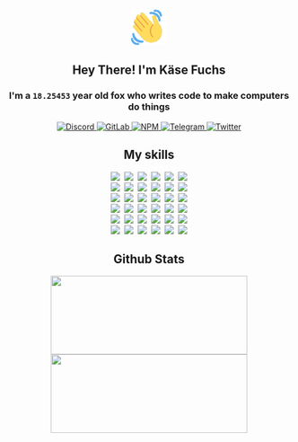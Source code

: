 <div><p align=center><img src=./resources/images/wave.gif width=64px height=64px></p><h2 align=center>Hey There! I'm Käse Fuchs</h2><h3 align=center>I'm a <code>18.25453</code> year old fox who writes code to make computers do things</h3><p align=center><a href=https://discord.com/users/507526681125322772><img alt=Discord src="https://img.shields.io/badge/Discord-5865F2?logo=discord&logoColor=white&style=flat-square#aa36926f4327ecefb528f01670198b58"> </a><a href=https://gitlab.com/kasefuchs><img alt=GitLab src="https://img.shields.io/badge/GitLab-330F63?logo=gitlab&logoColor=white&style=flat-square#aa36926f4327ecefb528f01670198b58"> </a><a href=https://npmjs.com/~kasefuchs><img alt=NPM src="https://img.shields.io/badge/NPM-CB3837?logo=npm&logoColor=white&style=flat-square#aa36926f4327ecefb528f01670198b58"> </a><a href=https://t.me/kasefuchs><img alt=Telegram src="https://img.shields.io/badge/Telegram-2CA5E0?logo=telegram&logoColor=white&style=flat-square#aa36926f4327ecefb528f01670198b58"> </a><a href=https://twitter.com/kasefuchs><img alt=Twitter src="https://img.shields.io/badge/Twitter-1DA1F2?logo=twitter&logoColor=white&style=flat-square#aa36926f4327ecefb528f01670198b58"></a></p><h2 align=center>My skills</h2><p align=center><a href=https://aws.amazon.com/ ><picture><source srcset="https://skillicons.dev/icons?i=aws&theme=dark#aa36926f4327ecefb528f01670198b58" media="(prefers-color-scheme: dark)"><source srcset="https://skillicons.dev/icons?i=aws&theme=light#aa36926f4327ecefb528f01670198b58" media="(prefers-color-scheme: light), (prefers-color-scheme: no-preference)"><img src="https://skillicons.dev/icons?i=aws&theme=light#aa36926f4327ecefb528f01670198b58"></picture></a>&nbsp;&nbsp;<a href=https://en.wikipedia.org/wiki/Bash_(Unix_shell)><picture><source srcset="https://skillicons.dev/icons?i=bash&theme=dark#aa36926f4327ecefb528f01670198b58" media="(prefers-color-scheme: dark)"><source srcset="https://skillicons.dev/icons?i=bash&theme=light#aa36926f4327ecefb528f01670198b58" media="(prefers-color-scheme: light), (prefers-color-scheme: no-preference)"><img src="https://skillicons.dev/icons?i=bash&theme=light#aa36926f4327ecefb528f01670198b58"></picture></a>&nbsp;&nbsp;<a href=https://discord.com/developers/docs><picture><source srcset="https://skillicons.dev/icons?i=bots&theme=dark#aa36926f4327ecefb528f01670198b58" media="(prefers-color-scheme: dark)"><source srcset="https://skillicons.dev/icons?i=bots&theme=light#aa36926f4327ecefb528f01670198b58" media="(prefers-color-scheme: light), (prefers-color-scheme: no-preference)"><img src="https://skillicons.dev/icons?i=bots&theme=light#aa36926f4327ecefb528f01670198b58"></picture></a>&nbsp;&nbsp;<a href=https://www.cloudflare.com/ ><picture><source srcset="https://skillicons.dev/icons?i=cloudflare&theme=dark#aa36926f4327ecefb528f01670198b58" media="(prefers-color-scheme: dark)"><source srcset="https://skillicons.dev/icons?i=cloudflare&theme=light#aa36926f4327ecefb528f01670198b58" media="(prefers-color-scheme: light), (prefers-color-scheme: no-preference)"><img src="https://skillicons.dev/icons?i=cloudflare&theme=light#aa36926f4327ecefb528f01670198b58"></picture></a>&nbsp;&nbsp;<a href=https://en.wikipedia.org/wiki/CSS><picture><source srcset="https://skillicons.dev/icons?i=css&theme=dark#aa36926f4327ecefb528f01670198b58" media="(prefers-color-scheme: dark)"><source srcset="https://skillicons.dev/icons?i=css&theme=light#aa36926f4327ecefb528f01670198b58" media="(prefers-color-scheme: light), (prefers-color-scheme: no-preference)"><img src="https://skillicons.dev/icons?i=css&theme=light#aa36926f4327ecefb528f01670198b58"></picture></a>&nbsp;&nbsp;<a href=https://www.docker.com/ ><picture><source srcset="https://skillicons.dev/icons?i=docker&theme=dark#aa36926f4327ecefb528f01670198b58" media="(prefers-color-scheme: dark)"><source srcset="https://skillicons.dev/icons?i=docker&theme=light#aa36926f4327ecefb528f01670198b58" media="(prefers-color-scheme: light), (prefers-color-scheme: no-preference)"><img src="https://skillicons.dev/icons?i=docker&theme=light#aa36926f4327ecefb528f01670198b58"></picture></a><br><a href=https://www.electronjs.org/ ><picture><source srcset="https://skillicons.dev/icons?i=electron&theme=dark#aa36926f4327ecefb528f01670198b58" media="(prefers-color-scheme: dark)"><source srcset="https://skillicons.dev/icons?i=electron&theme=light#aa36926f4327ecefb528f01670198b58" media="(prefers-color-scheme: light), (prefers-color-scheme: no-preference)"><img src="https://skillicons.dev/icons?i=electron&theme=light#aa36926f4327ecefb528f01670198b58"></picture></a>&nbsp;&nbsp;<a href=https://expressjs.com/ ><picture><source srcset="https://skillicons.dev/icons?i=express&theme=dark#aa36926f4327ecefb528f01670198b58" media="(prefers-color-scheme: dark)"><source srcset="https://skillicons.dev/icons?i=express&theme=light#aa36926f4327ecefb528f01670198b58" media="(prefers-color-scheme: light), (prefers-color-scheme: no-preference)"><img src="https://skillicons.dev/icons?i=express&theme=light#aa36926f4327ecefb528f01670198b58"></picture></a>&nbsp;&nbsp;<a href=https://www.figma.com/ ><picture><source srcset="https://skillicons.dev/icons?i=figma&theme=dark#aa36926f4327ecefb528f01670198b58" media="(prefers-color-scheme: dark)"><source srcset="https://skillicons.dev/icons?i=figma&theme=light#aa36926f4327ecefb528f01670198b58" media="(prefers-color-scheme: light), (prefers-color-scheme: no-preference)"><img src="https://skillicons.dev/icons?i=figma&theme=light#aa36926f4327ecefb528f01670198b58"></picture></a>&nbsp;&nbsp;<a href=https://firebase.google.com/ ><picture><source srcset="https://skillicons.dev/icons?i=firebase&theme=dark#aa36926f4327ecefb528f01670198b58" media="(prefers-color-scheme: dark)"><source srcset="https://skillicons.dev/icons?i=firebase&theme=light#aa36926f4327ecefb528f01670198b58" media="(prefers-color-scheme: light), (prefers-color-scheme: no-preference)"><img src="https://skillicons.dev/icons?i=firebase&theme=light#aa36926f4327ecefb528f01670198b58"></picture></a>&nbsp;&nbsp;<a href=https://flask.palletsprojects.com/ ><picture><source srcset="https://skillicons.dev/icons?i=flask&theme=dark#aa36926f4327ecefb528f01670198b58" media="(prefers-color-scheme: dark)"><source srcset="https://skillicons.dev/icons?i=flask&theme=light#aa36926f4327ecefb528f01670198b58" media="(prefers-color-scheme: light), (prefers-color-scheme: no-preference)"><img src="https://skillicons.dev/icons?i=flask&theme=light#aa36926f4327ecefb528f01670198b58"></picture></a>&nbsp;&nbsp;<a href=https://cloud.google.com/ ><picture><source srcset="https://skillicons.dev/icons?i=gcp&theme=dark#aa36926f4327ecefb528f01670198b58" media="(prefers-color-scheme: dark)"><source srcset="https://skillicons.dev/icons?i=gcp&theme=light#aa36926f4327ecefb528f01670198b58" media="(prefers-color-scheme: light), (prefers-color-scheme: no-preference)"><img src="https://skillicons.dev/icons?i=gcp&theme=light#aa36926f4327ecefb528f01670198b58"></picture></a><br><a href=https://git-scm.com/ ><picture><source srcset="https://skillicons.dev/icons?i=git&theme=dark#aa36926f4327ecefb528f01670198b58" media="(prefers-color-scheme: dark)"><source srcset="https://skillicons.dev/icons?i=git&theme=light#aa36926f4327ecefb528f01670198b58" media="(prefers-color-scheme: light), (prefers-color-scheme: no-preference)"><img src="https://skillicons.dev/icons?i=git&theme=light#aa36926f4327ecefb528f01670198b58"></picture></a>&nbsp;&nbsp;<a href=https://github.com/ ><picture><source srcset="https://skillicons.dev/icons?i=github&theme=dark#aa36926f4327ecefb528f01670198b58" media="(prefers-color-scheme: dark)"><source srcset="https://skillicons.dev/icons?i=github&theme=light#aa36926f4327ecefb528f01670198b58" media="(prefers-color-scheme: light), (prefers-color-scheme: no-preference)"><img src="https://skillicons.dev/icons?i=github&theme=light#aa36926f4327ecefb528f01670198b58"></picture></a>&nbsp;&nbsp;<a href=https://gitlab.com/ ><picture><source srcset="https://skillicons.dev/icons?i=gitlab&theme=dark#aa36926f4327ecefb528f01670198b58" media="(prefers-color-scheme: dark)"><source srcset="https://skillicons.dev/icons?i=gitlab&theme=light#aa36926f4327ecefb528f01670198b58" media="(prefers-color-scheme: light), (prefers-color-scheme: no-preference)"><img src="https://skillicons.dev/icons?i=gitlab&theme=light#aa36926f4327ecefb528f01670198b58"></picture></a>&nbsp;&nbsp;<a href=https://www.heroku.com/ ><picture><source srcset="https://skillicons.dev/icons?i=heroku&theme=dark#aa36926f4327ecefb528f01670198b58" media="(prefers-color-scheme: dark)"><source srcset="https://skillicons.dev/icons?i=heroku&theme=light#aa36926f4327ecefb528f01670198b58" media="(prefers-color-scheme: light), (prefers-color-scheme: no-preference)"><img src="https://skillicons.dev/icons?i=heroku&theme=light#aa36926f4327ecefb528f01670198b58"></picture></a>&nbsp;&nbsp;<a href=https://en.wikipedia.org/wiki/HTML><picture><source srcset="https://skillicons.dev/icons?i=html&theme=dark#aa36926f4327ecefb528f01670198b58" media="(prefers-color-scheme: dark)"><source srcset="https://skillicons.dev/icons?i=html&theme=light#aa36926f4327ecefb528f01670198b58" media="(prefers-color-scheme: light), (prefers-color-scheme: no-preference)"><img src="https://skillicons.dev/icons?i=html&theme=light#aa36926f4327ecefb528f01670198b58"></picture></a>&nbsp;&nbsp;<a href=https://en.wikipedia.org/wiki/JavaScript><picture><source srcset="https://skillicons.dev/icons?i=js&theme=dark#aa36926f4327ecefb528f01670198b58" media="(prefers-color-scheme: dark)"><source srcset="https://skillicons.dev/icons?i=js&theme=light#aa36926f4327ecefb528f01670198b58" media="(prefers-color-scheme: light), (prefers-color-scheme: no-preference)"><img src="https://skillicons.dev/icons?i=js&theme=light#aa36926f4327ecefb528f01670198b58"></picture></a><br><a href=https://en.wikipedia.org/wiki/Linux><picture><source srcset="https://skillicons.dev/icons?i=linux&theme=dark#aa36926f4327ecefb528f01670198b58" media="(prefers-color-scheme: dark)"><source srcset="https://skillicons.dev/icons?i=linux&theme=light#aa36926f4327ecefb528f01670198b58" media="(prefers-color-scheme: light), (prefers-color-scheme: no-preference)"><img src="https://skillicons.dev/icons?i=linux&theme=light#aa36926f4327ecefb528f01670198b58"></picture></a>&nbsp;&nbsp;<a href=https://mui.com/ ><picture><source srcset="https://skillicons.dev/icons?i=materialui&theme=dark#aa36926f4327ecefb528f01670198b58" media="(prefers-color-scheme: dark)"><source srcset="https://skillicons.dev/icons?i=materialui&theme=light#aa36926f4327ecefb528f01670198b58" media="(prefers-color-scheme: light), (prefers-color-scheme: no-preference)"><img src="https://skillicons.dev/icons?i=materialui&theme=light#aa36926f4327ecefb528f01670198b58"></picture></a>&nbsp;&nbsp;<a href=https://en.wikipedia.org/wiki/Markdown><picture><source srcset="https://skillicons.dev/icons?i=md&theme=dark#aa36926f4327ecefb528f01670198b58" media="(prefers-color-scheme: dark)"><source srcset="https://skillicons.dev/icons?i=md&theme=light#aa36926f4327ecefb528f01670198b58" media="(prefers-color-scheme: light), (prefers-color-scheme: no-preference)"><img src="https://skillicons.dev/icons?i=md&theme=light#aa36926f4327ecefb528f01670198b58"></picture></a>&nbsp;&nbsp;<a href=https://www.mongodb.com/ ><picture><source srcset="https://skillicons.dev/icons?i=mongodb&theme=dark#aa36926f4327ecefb528f01670198b58" media="(prefers-color-scheme: dark)"><source srcset="https://skillicons.dev/icons?i=mongodb&theme=light#aa36926f4327ecefb528f01670198b58" media="(prefers-color-scheme: light), (prefers-color-scheme: no-preference)"><img src="https://skillicons.dev/icons?i=mongodb&theme=light#aa36926f4327ecefb528f01670198b58"></picture></a>&nbsp;&nbsp;<a href=https://www.mysql.com/ ><picture><source srcset="https://skillicons.dev/icons?i=mysql&theme=dark#aa36926f4327ecefb528f01670198b58" media="(prefers-color-scheme: dark)"><source srcset="https://skillicons.dev/icons?i=mysql&theme=light#aa36926f4327ecefb528f01670198b58" media="(prefers-color-scheme: light), (prefers-color-scheme: no-preference)"><img src="https://skillicons.dev/icons?i=mysql&theme=light#aa36926f4327ecefb528f01670198b58"></picture></a>&nbsp;&nbsp;<a href=https://nextjs.org/ ><picture><source srcset="https://skillicons.dev/icons?i=nextjs&theme=dark#aa36926f4327ecefb528f01670198b58" media="(prefers-color-scheme: dark)"><source srcset="https://skillicons.dev/icons?i=nextjs&theme=light#aa36926f4327ecefb528f01670198b58" media="(prefers-color-scheme: light), (prefers-color-scheme: no-preference)"><img src="https://skillicons.dev/icons?i=nextjs&theme=light#aa36926f4327ecefb528f01670198b58"></picture></a><br><a href=https://nodejs.org/en/ ><picture><source srcset="https://skillicons.dev/icons?i=nodejs&theme=dark#aa36926f4327ecefb528f01670198b58" media="(prefers-color-scheme: dark)"><source srcset="https://skillicons.dev/icons?i=nodejs&theme=light#aa36926f4327ecefb528f01670198b58" media="(prefers-color-scheme: light), (prefers-color-scheme: no-preference)"><img src="https://skillicons.dev/icons?i=nodejs&theme=light#aa36926f4327ecefb528f01670198b58"></picture></a>&nbsp;&nbsp;<a href=https://www.postgresql.org/ ><picture><source srcset="https://skillicons.dev/icons?i=postgres&theme=dark#aa36926f4327ecefb528f01670198b58" media="(prefers-color-scheme: dark)"><source srcset="https://skillicons.dev/icons?i=postgres&theme=light#aa36926f4327ecefb528f01670198b58" media="(prefers-color-scheme: light), (prefers-color-scheme: no-preference)"><img src="https://skillicons.dev/icons?i=postgres&theme=light#aa36926f4327ecefb528f01670198b58"></picture></a>&nbsp;&nbsp;<a href=https://learn.microsoft.com/en-us/powershell/ ><picture><source srcset="https://skillicons.dev/icons?i=powershell&theme=dark#aa36926f4327ecefb528f01670198b58" media="(prefers-color-scheme: dark)"><source srcset="https://skillicons.dev/icons?i=powershell&theme=light#aa36926f4327ecefb528f01670198b58" media="(prefers-color-scheme: light), (prefers-color-scheme: no-preference)"><img src="https://skillicons.dev/icons?i=powershell&theme=light#aa36926f4327ecefb528f01670198b58"></picture></a>&nbsp;&nbsp;<a href=https://www.python.org/ ><picture><source srcset="https://skillicons.dev/icons?i=py&theme=dark#aa36926f4327ecefb528f01670198b58" media="(prefers-color-scheme: dark)"><source srcset="https://skillicons.dev/icons?i=py&theme=light#aa36926f4327ecefb528f01670198b58" media="(prefers-color-scheme: light), (prefers-color-scheme: no-preference)"><img src="https://skillicons.dev/icons?i=py&theme=light#aa36926f4327ecefb528f01670198b58"></picture></a>&nbsp;&nbsp;<a href=https://www.raspberrypi.org/ ><picture><source srcset="https://skillicons.dev/icons?i=raspberrypi&theme=dark#aa36926f4327ecefb528f01670198b58" media="(prefers-color-scheme: dark)"><source srcset="https://skillicons.dev/icons?i=raspberrypi&theme=light#aa36926f4327ecefb528f01670198b58" media="(prefers-color-scheme: light), (prefers-color-scheme: no-preference)"><img src="https://skillicons.dev/icons?i=raspberrypi&theme=light#aa36926f4327ecefb528f01670198b58"></picture></a>&nbsp;&nbsp;<a href=https://reactjs.org/ ><picture><source srcset="https://skillicons.dev/icons?i=react&theme=dark#aa36926f4327ecefb528f01670198b58" media="(prefers-color-scheme: dark)"><source srcset="https://skillicons.dev/icons?i=react&theme=light#aa36926f4327ecefb528f01670198b58" media="(prefers-color-scheme: light), (prefers-color-scheme: no-preference)"><img src="https://skillicons.dev/icons?i=react&theme=light#aa36926f4327ecefb528f01670198b58"></picture></a><br><a href=https://redux.js.org/ ><picture><source srcset="https://skillicons.dev/icons?i=redux&theme=dark#aa36926f4327ecefb528f01670198b58" media="(prefers-color-scheme: dark)"><source srcset="https://skillicons.dev/icons?i=redux&theme=light#aa36926f4327ecefb528f01670198b58" media="(prefers-color-scheme: light), (prefers-color-scheme: no-preference)"><img src="https://skillicons.dev/icons?i=redux&theme=light#aa36926f4327ecefb528f01670198b58"></picture></a>&nbsp;&nbsp;<a href=https://en.wikipedia.org/wiki/Regular_expression><picture><source srcset="https://skillicons.dev/icons?i=regex&theme=dark#aa36926f4327ecefb528f01670198b58" media="(prefers-color-scheme: dark)"><source srcset="https://skillicons.dev/icons?i=regex&theme=light#aa36926f4327ecefb528f01670198b58" media="(prefers-color-scheme: light), (prefers-color-scheme: no-preference)"><img src="https://skillicons.dev/icons?i=regex&theme=light#aa36926f4327ecefb528f01670198b58"></picture></a>&nbsp;&nbsp;<a href=https://en.wikipedia.org/wiki/Sass_(stylesheet_language)><picture><source srcset="https://skillicons.dev/icons?i=sass&theme=dark#aa36926f4327ecefb528f01670198b58" media="(prefers-color-scheme: dark)"><source srcset="https://skillicons.dev/icons?i=sass&theme=light#aa36926f4327ecefb528f01670198b58" media="(prefers-color-scheme: light), (prefers-color-scheme: no-preference)"><img src="https://skillicons.dev/icons?i=sass&theme=light#aa36926f4327ecefb528f01670198b58"></picture></a>&nbsp;&nbsp;<a href=https://www.typescriptlang.org/ ><picture><source srcset="https://skillicons.dev/icons?i=ts&theme=dark#aa36926f4327ecefb528f01670198b58" media="(prefers-color-scheme: dark)"><source srcset="https://skillicons.dev/icons?i=ts&theme=light#aa36926f4327ecefb528f01670198b58" media="(prefers-color-scheme: light), (prefers-color-scheme: no-preference)"><img src="https://skillicons.dev/icons?i=ts&theme=light#aa36926f4327ecefb528f01670198b58"></picture></a>&nbsp;&nbsp;<a href=https://unity.com/ ><picture><source srcset="https://skillicons.dev/icons?i=unity&theme=dark#aa36926f4327ecefb528f01670198b58" media="(prefers-color-scheme: dark)"><source srcset="https://skillicons.dev/icons?i=unity&theme=light#aa36926f4327ecefb528f01670198b58" media="(prefers-color-scheme: light), (prefers-color-scheme: no-preference)"><img src="https://skillicons.dev/icons?i=unity&theme=light#aa36926f4327ecefb528f01670198b58"></picture></a>&nbsp;&nbsp;<a href=https://workers.cloudflare.com/ ><picture><source srcset="https://skillicons.dev/icons?i=workers&theme=dark#aa36926f4327ecefb528f01670198b58" media="(prefers-color-scheme: dark)"><source srcset="https://skillicons.dev/icons?i=workers&theme=light#aa36926f4327ecefb528f01670198b58" media="(prefers-color-scheme: light), (prefers-color-scheme: no-preference)"><img src="https://skillicons.dev/icons?i=workers&theme=light#aa36926f4327ecefb528f01670198b58"></picture></a><br></p><h2 align=center>Github Stats</h2><p align=center><picture><source srcset="https://github-readme-stats-kasefuchs.vercel.app/api/?count_private=true&hide_border=true&hide_rank=true&line_height=20&hide_title=true&username=Kasefuchs&theme=dark#aa36926f4327ecefb528f01670198b58" media="(prefers-color-scheme: dark)"><source srcset="https://github-readme-stats-kasefuchs.vercel.app/api/?count_private=true&hide_border=true&hide_rank=true&line_height=20&hide_title=true&username=Kasefuchs&theme=light#aa36926f4327ecefb528f01670198b58" media="(prefers-color-scheme: light), (prefers-color-scheme: no-preference)"><img align=middle width=350 height=140 src="https://github-readme-stats-kasefuchs.vercel.app/api/?count_private=true&hide_border=true&hide_rank=true&line_height=20&hide_title=true&username=Kasefuchs&theme=light#aa36926f4327ecefb528f01670198b58"></picture><picture><source srcset="https://github-readme-stats-kasefuchs.vercel.app/api/top-langs/?count_private=true&hide_border=true&layout=compact&username=Kasefuchs&theme=dark#aa36926f4327ecefb528f01670198b58" media="(prefers-color-scheme: dark)"><source srcset="https://github-readme-stats-kasefuchs.vercel.app/api/top-langs/?count_private=true&hide_border=true&layout=compact&username=Kasefuchs&theme=light#aa36926f4327ecefb528f01670198b58" media="(prefers-color-scheme: light), (prefers-color-scheme: no-preference)"><img align=middle width=350 height=140 src="https://github-readme-stats-kasefuchs.vercel.app/api/top-langs/?count_private=true&hide_border=true&layout=compact&username=Kasefuchs&theme=light#aa36926f4327ecefb528f01670198b58"></picture></p><img src="https://hit.yhype.me/github/profile?user_id=64592097#aa36926f4327ecefb528f01670198b58" alt=""></div>